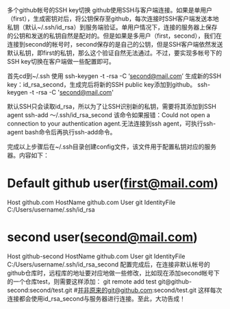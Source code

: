 多个github帐号的SSH key切换
github使用SSH与客户端连接。如果是单用户（first），生成密钥对后，将公钥保存至github，每次连接时SSH客户端发送本地私钥（默认~/.ssh/id_rsa）到服务端验证。单用户情况下，连接的服务器上保存的公钥和发送的私钥自然是配对的。但是如果是多用户（first，second），我们在连接到second的帐号时，second保存的是自己的公钥，但是SSH客户端依然发送默认私钥，即first的私钥，那么这个验证自然无法通过。不过，要实现多帐号下的SSH
key切换在客户端做一些配置即可。

首先cd到~/.ssh 使用 ssh-keygen -t -rsa -C ‘second@mail.com’ 生成新的SSH
key：id_rsa_second，生成完后将新的SSH public key添加到github。
ssh-keygen -t -rsa -C 'second@mail.com'

默认SSH只会读取id_rsa，所以为了让SSH识别新的私钥，需要将其添加到SSH agent
ssh-add ～/.ssh/id_rsa_second
该命令如果报错：Could not open a connection to your authentication
agent.无法连接到ssh agent，可执行ssh-agent bash命令后再执行ssh-add命令。

完成以上步骤后在~/.ssh目录创建config文件，该文件用于配置私钥对应的服务器。内容如下：
# Default github user(first@mail.com)
Host github.com
 HostName github.com
 User git
 IdentityFile C:/Users/username/.ssh/id_rsa

# second user(second@mail.com)
Host github-second
 HostName github.com
 User git
 IdentityFile C:/Users/username/.ssh/id_rsa_second
配置完成后，在连接非默认帐号的github仓库时，远程库的地址要对应地做一些修改，比如现在添加second帐号下的一个仓库test，则需要这样添加：
git remote add test git@github-second:second/test.git
#并非原来的git@github.com:second/test.git
这样每次连接都会使用id_rsa_second与服务器进行连接。至此，大功告成！
